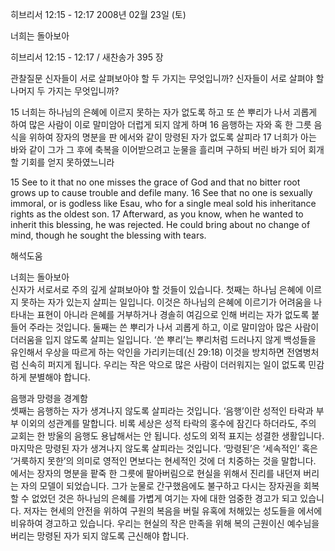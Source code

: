히브리서 12:15 - 12:17 
2008년 02월 23일 (토)

너희는 돌아보아



히브리서 12:15 - 12:17 / 새찬송가 395 장


관찰질문
신자들이 서로 살펴보아야 할 두 가지는 무엇입니까? 
신자들이 서로 살펴야 할 나머지 두 가지는 무엇입니까? 

15 너희는 하나님의 은혜에 이르지 못하는 자가 없도록 하고 또 쓴 뿌리가 나서 괴롭게 하여 많은 사람이 이로 말미암아 더럽게 되지 않게 하며 16 음행하는 자와 혹 한 그릇 음식을 위하여 장자의 명분을 판 에서와 같이 망령된 자가 없도록 살피라 17 너희가 아는 바와 같이 그가 그 후에 축복을 이어받으려고 눈물을 흘리며 구하되 버린 바가 되어 회개할 기회를 얻지 못하였느니라  

15 See to it that no one misses the grace of God and that no bitter root grows up to cause trouble and defile many. 16 See that no one is sexually immoral, or is godless like Esau, who for a single meal sold his inheritance rights as the oldest son. 17 Afterward, as you know, when he wanted to inherit this blessing, he was rejected. He could bring about no change of mind, though he sought the blessing with tears.

해석도움





너희는 돌아보아  
신자가 서로서로 주의 깊게 살펴보아야 할 것들이 있습니다. 첫째는 하나님 은혜에 이르지 못하는 자가 있는지 살피는 일입니다. 이것은 하나님의 은혜에 이르기가 어려움을 나타내는 표현이 아니라 은혜를 거부하거나 경솔히 여김으로 인해 버리는 자가 없도록 붙들어 주라는 것입니다. 둘째는 쓴 뿌리가 나서 괴롭게 하고, 이로 말미암아 많은 사람이 더러움을 입지 않도록 살피는 일입니다. ‘쓴 뿌리’는 뿌리처럼 드러나지 않게 백성들을 유인해서 우상을 따르게 하는 악인을 가리키는데(신 29:18) 이것을 방치하면 전염병처럼 신속히 퍼지게 됩니다. 우리는 작은 악으로 많은 사람이 더러워지는 일이 없도록 민감하게 분별해야 합니다.           

음행과 망령을 경계함  
셋째는 음행하는 자가 생겨나지 않도록 살피라는 것입니다. ‘음행’이란 성적인 타락과 부부 이외의 성관계를 말합니다. 비록 세상은 성적 타락의 홍수에 잠긴다 하더라도, 주의 교회는 한 방울의 음행도 용납해서는 안 됩니다. 성도의 외적 표지는 성결한 생활입니다. 마지막은 망령된 자가 생겨나지 않도록 살피라는 것입니다. ‘망령된’은 ‘세속적인’ 혹은 ‘거룩하지 못한’의 의미로 영적인 면보다는 현세적인 것에 더 치중하는 것을 말합니다. 에서는 장자의 명분을 팥죽 한 그릇에 팔아버림으로 현실을 위해서 진리를 내던져 버리는 자의 모델이 되었습니다. 그가 눈물로 간구했음에도 불구하고 다시는 장자권을 회복할 수 없었던 것은 하나님의 은혜를 가볍게 여기는 자에 대한 엄중한 경고가 되고 있습니다. 저자는 현세의 안전을 위하여 구원의 복음을 버릴 유혹에 처해있는 성도들을 에서에 비유하여 경고하고 있습니다. 우리는 현실의 작은 만족을 위해 복의 근원이신 예수님을 버리는 망령된 자가 되지 않도록 근신해야 합니다.